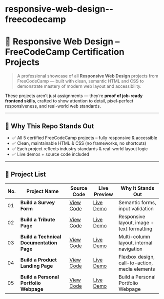 # responsive-web-design--freecodecamp
# 📱 Responsive Web Design – FreeCodeCamp Certification Projects

> A professional showcase of all **Responsive Web Design** projects from FreeCodeCamp — built with clean, semantic HTML and CSS to demonstrate mastery of modern web layout and accessibility.

These projects aren’t just assignments — they’re **proof of job-ready frontend skills**, crafted to show attention to detail, pixel-perfect responsiveness, and real-world web standards.

---

## 🚀 Why This Repo Stands Out

- ✅ All 5 certified FreeCodeCamp projects – fully responsive & accessible  
- ✅ Clean, maintainable HTML & CSS (no frameworks, no shortcuts)  
- ✅ Each project reflects industry standards & real-world layout logic  
- ✅ Live demos + source code included
---
## 📜 Project List

| No. | Project Name                 | Source Code | Live Preview | Why It Stands Out |
|-----|------------------------------|-------------|--------------|--------------------|
| 01  | **Build a Survey Form**     | [View Code](https://github.com/abdulmatin54/responsive-web-design--freecodecamp/tree/main/Build%20a%20Personal%20Portfolio%20Webpage) | [Live Demo](https://abdulmatin54.github.io/responsive-web-design--freecodecamp/build%20a%20survey%20form/index.html) | Semantic forms, input validation  |
| 02  | **Build a Tribute Page**     | [View Code](https://github.com/abdulmatin54/responsive-web-design--freecodecamp/tree/main/build%20a%20tribute%20page) | [Live Demo](https://abdulmatin54.github.io/responsive-web-design--freecodecamp/build%20a%20tribute%20page/index.html) | Responsive layout, image + text formatting  |
| 03  | **Build a Technical Documentation Page**    | [View Code](https://github.com/abdulmatin54/responsive-web-design--freecodecamp/tree/main/build%20a%20technical%20documentation%20page) | [Live Demo](https://abdulmatin54.github.io/responsive-web-design--freecodecamp/build%20a%20technical%20documentation%20page/index.html) | Multi-column layout, internal navigation |
| 04  | **Build a Product Landing Page**     | [View Code](https://github.com/abdulmatin54/responsive-web-design--freecodecamp/tree/main/build%20a%20product%20landing%20page) | [Live Demo](https://abdulmatin54.github.io/responsive-web-design--freecodecamp/build%20a%20product%20landing%20page/index.html) | Flexbox design, call-to-action, media elements  |
| 05  | **Build a Personal Portfolio Webpage**  | [View Code](https://github.com/abdulmatin54/responsive-web-design--freecodecamp/tree/main/Build%20a%20Personal%20Portfolio%20Webpage) | [Live Demo](https://abdulmatin54.github.io/responsive-web-design--freecodecamp/Build%20a%20Personal%20Portfolio%20Webpage/index.html) | Build a Personal Portfolio Webpage |
